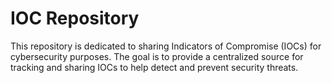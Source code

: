 # IOC Repository

This repository is dedicated to sharing Indicators of Compromise (IOCs) for cybersecurity purposes. The goal is to provide a centralized source for tracking and sharing IOCs to help detect and prevent security threats.
